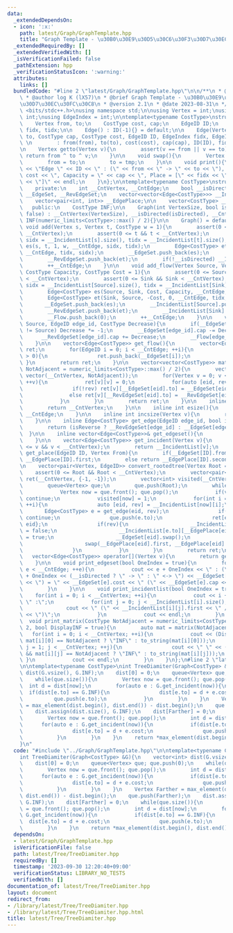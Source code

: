 ```yaml
---
data:
  _extendedDependsOn:
  - icon: ':x:'
    path: latest/Graph/GraphTemplate.hpp
    title: "Graph Template - \u30B0\u30E9\u30D5\u30C6\u30F3\u30D7\u30EC\u30FC\u30C8"
  _extendedRequiredBy: []
  _extendedVerifiedWith: []
  _isVerificationFailed: false
  _pathExtension: hpp
  _verificationStatusIcon: ':warning:'
  attributes:
    links: []
  bundledCode: "#line 2 \"latest/Graph/GraphTemplate.hpp\"\n\n/**\n * @file GraphTemplate.hpp\n\
    \ * @author log K (lX57)\n * @brief Graph Template - \u30B0\u30E9\u30D5\u30C6\u30F3\
    \u30D7\u30EC\u30FC\u30C8\n * @version 2.1\n * @date 2023-08-31\n */\n\n#include\
    \ <bits/stdc++.h>\nusing namespace std;\n\nusing Vertex = int;\nusing EdgeID =\
    \ int;\nusing EdgeIndex = int;\n\ntemplate<typename CostType>\nstruct Edge{\n\
    \    Vertex from, to;\n    CostType cost, cap;\n    EdgeID ID;\n    EdgeIndex\
    \ fidx, tidx;\n\n    Edge() : ID(-1){} = default;\n\n    Edge(Vertex from, Vertex\
    \ to, CostType cap, CostType cost, EdgeID ID, EdgeIndex fidx, EdgeIndex tidx)\
    \ \n        : from(from), to(to), cost(cost), cap(cap), ID(ID), fidx(fidx), tidx(tidx){}\n\
    \n    Vertex getto(Vertex v){\n        assert(v == from || v == to);\n       \
    \ return from ^ to ^ v;\n    }\n\n    void swap(){\n        Vertex tmp = from;\n\
    \        from = to;\n        to = tmp;\n    }\n\n    void print(){\n        cerr\
    \ << \"Edge \" << ID << \" : (\" << from << \" -> \" << to << \"), Cost = \" <<\
    \ cost << \", Capacity = \" << cap << \", Place = [\" << fidx << \", \" << tidx\
    \ << \"]\" << endl;\n    }\n};\n\ntemplate<typename CostType>\nstruct Graph{\n\
    \    private:\n    int __CntVertex, __CntEdge;\n    bool __isDirected;\n    vector<Edge<CostType>>\
    \ __EdgeSet, __RevEdgeSet;\n    vector<vector<Edge<CostType>>> __IncidentList;\n\
    \    vector<pair<int, int>> __EdgePlace;\n\n    vector<CostType> __Flow;\n\n \
    \   public:\n    CostType INF;\n\n    Graph(int VertexSize, bool isDirected =\
    \ false) : __CntVertex(VertexSize), __isDirected(isDirected), __CntEdge(0), __IncidentList(VertexSize),\
    \ INF(numeric_limits<CostType>::max() / 2){}\n\n    Graph() = default;\n\n   \
    \ void add(Vertex s, Vertex t, CostType w = 1){\n        assert(0 <= s && s <\
    \ __CntVertex);\n        assert(0 <= t && t < __CntVertex);\n        EdgeIndex\
    \ sidx = __IncidentList[s].size(), tidx = __IncidentList[t].size();\n        Edge<CostType>\
    \ es(s, t, 1, w, __CntEdge, sidx, tidx);\n        Edge<CostType> et(t, s, 1, w,\
    \ __CntEdge, tidx, sidx);\n        __EdgeSet.push_back(es);\n        __IncidentList[s].push_back(es);\n\
    \        __RevEdgeSet.push_back(et);\n        if(!__isDirected) __IncidentList[t].push_back(et);\n\
    \        ++__CntEdge;\n    }\n\n    void add_flow(Vertex Source, Vertex Sink,\
    \ CostType Capacity, CostType Cost = 1){\n        assert(0 <= Source && Source\
    \ < __CntVertex);\n        assert(0 <= Sink && Sink < __CntVertex);\n        EdgeIndex\
    \ sidx = __IncidentList[Source].size(), tidx = __IncidentList[Sink].size();\n\
    \        Edge<CostType> es(Source, Sink, Cost, Capacity, __CntEdge, sidx, tidx);\n\
    \        Edge<CostType> et(Sink, Source, -Cost, 0, __CntEdge, tidx, sidx);\n \
    \       __EdgeSet.push_back(es);\n        __IncidentList[Source].push_back(es);\n\
    \        __RevEdgeSet.push_back(et);\n        __IncidentList[Sink].push_back(et);\n\
    \        __Flow.push_back(0);\n        ++__CntEdge;\n    }\n\n    void update_flow(Vertex\
    \ Source, EdgeID edge_id, CostType Decrease){\n        if(__EdgeSet[edge_id].from\
    \ != Source) Decrease *= -1;\n        __EdgeSet[edge_id].cap -= Decrease;\n  \
    \      __RevEdgeSet[edge_id].cap += Decrease;\n        __Flow[edge_id] += Decrease;\n\
    \    }\n\n    vector<Edge<CostType>> get_flow(){\n        vector<Edge<CostType>>\
    \ ret;\n        for(EdgeID i = 0; i < __CntEdge; ++i){\n            if(__Flow[i]\
    \ > 0){\n                ret.push_back(__EdgeSet[i]);\n            }\n       \
    \ }\n        return ret;\n    }\n\n    vector<vector<CostType>> matrix(CostType\
    \ NotAdjacent = numeric_limits<CostType>::max() / 2){\n        vector ret(__CntVertex,\
    \ vector(__CntVertex, NotAdjacent));\n        for(Vertex v = 0; v < __CntVertex;\
    \ ++v){\n            ret[v][v] = 0;\n            for(auto [eid, rev] : __IncidentList[v]){\n\
    \                if(!rev) ret[v][__EdgeSet[eid].to] = __EdgeSet[eid].cost;\n \
    \               else ret[v][__RevEdgeSet[eid].to] = __RevEdgeSet[eid].cost;\n\
    \            }\n        }\n        return ret;\n    }\n\n    inline int vsize(){\n\
    \        return __CntVertex;\n    }\n\n    inline int esize(){\n        return\
    \ __CntEdge;\n    }\n\n    inline int incsize(Vertex v){\n        return __IncidentList[v].size();\n\
    \    }\n\n    inline Edge<CostType> get_edge(EdgeID edge_id, bool isReverse){\n\
    \        return (isReverse ? __RevEdgeSet[edge_id] : __EdgeSet[edge_id]);\n  \
    \  }\n\n    inline vector<Edge<CostType>>& get_edgeset(){\n        return __EdgeSet;\n\
    \    }\n\n    vector<Edge<CostType>> get_incident(Vertex v){\n        assert(0\
    \ <= v && v < __CntVertex);\n        return __IncidentList[v];\n    }\n\n    EdgeIndex\
    \ get_place(EdgeID ID, Vertex From){\n        if(__EdgeSet[ID].from == From) return\
    \ __EdgePlace[ID].first;\n        else return __EdgePlace[ID].second;\n    }\n\
    \n    vector<pair<Vertex, EdgeID>> convert_rootedtree(Vertex Root = 0){\n    \
    \    assert(0 <= Root && Root < __CntVertex);\n        vector<pair<Vertex, EdgeID>>\
    \ ret(__CntVertex, {-1, -1});\n        vector<int> visited(__CntVertex, 0);\n\
    \        queue<Vertex> que;\n        que.push(Root);\n        while(que.size()){\n\
    \            Vertex now = que.front(); que.pop();\n            if(visited[now])\
    \ continue;\n            visited[now] = 1;\n            for(int i = 0; i < __IncidentList[now].size();\
    \ ++i){\n                auto [eid, rev] = __IncidentList[now][i];\n         \
    \       Edge<CostType> e = get_edge(eid, rev);\n                if(visited[e.to])\
    \ continue;\n                que.push(e.to);\n                ret[e.to] = {now,\
    \ eid};\n                if(rev){\n                    __IncidentList[e.from][__EdgePlace[eid].second].second\
    \ = false;\n                    __IncidentList[e.to][__EdgePlace[eid].first].second\
    \ = true;\n                    __EdgeSet[eid].swap();\n                    __RevEdgeSet[eid].swap();\n\
    \                    swap(__EdgePlace[eid].first, __EdgePlace[eid].second);\n\
    \                }\n            }\n        }\n        return ret;\n    }\n\n \
    \   vector<Edge<CostType>> operator[](Vertex v){\n        return get_incident(v);\n\
    \    }\n\n    void print_edgeset(bool OneIndex = true){\n        for(int e = 0;\
    \ e < __CntEdge; ++e){\n            cout << e + OneIndex << \" : (\" << __EdgeSet[e].from\
    \ + OneIndex << (__isDirected ? \" -> \" : \" <-> \") << __EdgeSet[e].to + OneIndex\
    \ << \") = \" << __EdgeSet[e].cost << \" (\" << __EdgeSet[e].cap << \")\" << endl;\n\
    \        }\n    }\n\n    void print_incidentlist(bool OneIndex = true){\n    \
    \    for(int i = 0; i < __CntVertex; ++i){\n            cout << i + OneIndex <<\
    \ \" :\";\n            for(int j = 0; j < __IncidentList[i].size(); ++j){\n  \
    \              cout << \" (\" << __IncidentList[i][j].first << \" / \" << __IncidentList[i][j].second\
    \ << \")\";\n            }\n            cout << endl;\n        }\n    }\n\n  \
    \  void print_matrix(CostType NotAdjacent = numeric_limits<CostType>::max() /\
    \ 2, bool DisplayINF = true){\n        auto mat = matrix(NotAdjacent);\n     \
    \   for(int i = 0; i < __CntVertex; ++i){\n            cout << (DisplayINF &&\
    \ mat[i][0] == NotAdjacent ? \"INF\" : to_string(mat[i][0]));\n            for(int\
    \ j = 1; j < __CntVertex; ++j){\n                cout << \" \" << (DisplayINF\
    \ && mat[i][j] == NotAdjacent ? \"INF\" : to_string(mat[i][j]));\n           \
    \ }\n            cout << endl;\n        }\n    }\n};\n#line 2 \"latest/Tree/TreeDiamiter.hpp\"\
    \n\ntemplate<typename CostType>\nint TreeDiamiter(Graph<CostType> &G){\n    vector<int>\
    \ dist(G.vsize(), G.INF);\n    dist[0] = 0;\n    queue<Vertex> que; que.push(0);\n\
    \    while(que.size()){\n        Vertex now = que.front(); que.pop();\n      \
    \  int d = dist[now];\n        for(auto e : G.get_incident(now)){\n          \
    \  if(dist[e.to] == G.INF){\n                dist[e.to] = d + e.cost;\n      \
    \          que.push(e.to);\n            }\n        }\n    }\n    Vertex Farther\
    \ = max_element(dist.begin(), dist.end()) - dist.begin();\n    que.push(Farther);\n\
    \    dist.assign(dist.size(), G.INF);\n    dist[Farther] = 0;\n    while(que.size()){\n\
    \        Vertex now = que.front(); que.pop();\n        int d = dist[now];\n  \
    \      for(auto e : G.get_incident(now)){\n            if(dist[e.to] == G.INF){\n\
    \                dist[e.to] = d + e.cost;\n                que.push(e.to);\n \
    \           }\n        }\n    }\n    return *max_element(dist.begin(), dist.end());\n\
    }\n"
  code: "#include \"../Graph/GraphTemplate.hpp\"\n\ntemplate<typename CostType>\n\
    int TreeDiamiter(Graph<CostType> &G){\n    vector<int> dist(G.vsize(), G.INF);\n\
    \    dist[0] = 0;\n    queue<Vertex> que; que.push(0);\n    while(que.size()){\n\
    \        Vertex now = que.front(); que.pop();\n        int d = dist[now];\n  \
    \      for(auto e : G.get_incident(now)){\n            if(dist[e.to] == G.INF){\n\
    \                dist[e.to] = d + e.cost;\n                que.push(e.to);\n \
    \           }\n        }\n    }\n    Vertex Farther = max_element(dist.begin(),\
    \ dist.end()) - dist.begin();\n    que.push(Farther);\n    dist.assign(dist.size(),\
    \ G.INF);\n    dist[Farther] = 0;\n    while(que.size()){\n        Vertex now\
    \ = que.front(); que.pop();\n        int d = dist[now];\n        for(auto e :\
    \ G.get_incident(now)){\n            if(dist[e.to] == G.INF){\n              \
    \  dist[e.to] = d + e.cost;\n                que.push(e.to);\n            }\n\
    \        }\n    }\n    return *max_element(dist.begin(), dist.end());\n}"
  dependsOn:
  - latest/Graph/GraphTemplate.hpp
  isVerificationFile: false
  path: latest/Tree/TreeDiamiter.hpp
  requiredBy: []
  timestamp: '2023-09-30 12:20:40+09:00'
  verificationStatus: LIBRARY_NO_TESTS
  verifiedWith: []
documentation_of: latest/Tree/TreeDiamiter.hpp
layout: document
redirect_from:
- /library/latest/Tree/TreeDiamiter.hpp
- /library/latest/Tree/TreeDiamiter.hpp.html
title: latest/Tree/TreeDiamiter.hpp
---
```

